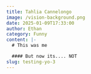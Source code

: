 ```yaml
---
title: Tahlia Cannelongo
image: /vision-background.png
date: 2025-01-09T17:33:00
author: Ethan
category: Funny
content: |-
  # This was me

  #### But now its.... NOT
slug: testing-yo-3
---
```


